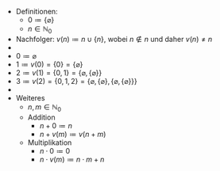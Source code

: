 - Definitionen:
	- $0\coloneqq\lbrace\varnothing\rbrace$
	- $n\in\mathbb{N}_0$
- Nachfolger: $v(n)\coloneqq n\cup\lbrace n\rbrace$, wobei $n\notin n$ und daher $v(n)\neq n$
-
- $0\coloneqq\varnothing$
- $1\coloneqq v(0)=\lbrace0\rbrace=\lbrace\varnothing\rbrace$
- $2\coloneqq v(1)=\lbrace0,1\rbrace=\lbrace\varnothing,\lbrace\varnothing\rbrace\rbrace$
- $3\coloneqq v(2)=\lbrace0,1,2\rbrace=\lbrace\varnothing,\lbrace\varnothing\rbrace,\lbrace\varnothing,\lbrace\varnothing\rbrace\rbrace\rbrace$
-
- Weiteres
	- $n,m\in\mathbb{N}_0$
	- Addition
		- $n+0\coloneqq n$
		- $n+v(m)\coloneqq v(n+m)$
	- Multiplikation
		- $n\cdot0\coloneqq0$
		- $n\cdot v(m)\coloneqq n\cdot m+n$